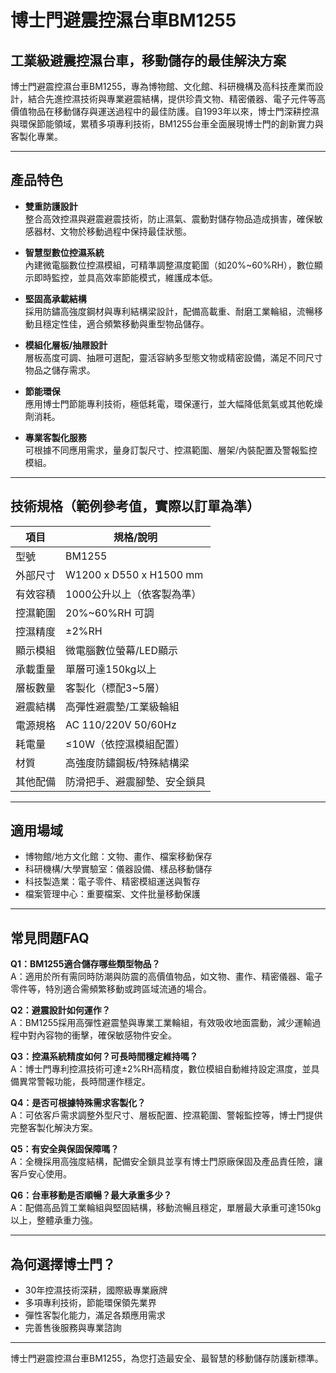 # 博士門避震控濕台車BM1255

## 工業級避震控濕台車，移動儲存的最佳解決方案

博士門避震控濕台車BM1255，專為博物館、文化館、科研機構及高科技產業而設計，結合先進控濕技術與專業避震結構，提供珍貴文物、精密儀器、電子元件等高價值物品在移動儲存與運送過程中的最佳防護。自1993年以來，博士門深耕控濕與環保節能領域，累積多項專利技術，BM1255台車全面展現博士門的創新實力與客製化專業。

---

## 產品特色

- **雙重防護設計**  
  整合高效控濕與避震避震技術，防止濕氣、震動對儲存物品造成損害，確保敏感器材、文物於移動過程中保持最佳狀態。

- **智慧型數位控濕系統**  
  內建微電腦數位控濕模組，可精準調整濕度範圍（如20%~60%RH），數位顯示即時監控，並具高效率節能模式，維護成本低。

- **堅固高承載結構**  
  採用防鏽高強度鋼材與專利結構梁設計，配備高載重、耐磨工業輪組，流暢移動且穩定性佳，適合頻繁移動與重型物品儲存。

- **模組化層板/抽屜設計**  
  層板高度可調、抽屜可選配，靈活容納多型態文物或精密設備，滿足不同尺寸物品之儲存需求。

- **節能環保**  
  應用博士門節能專利技術，極低耗電，環保運行，並大幅降低氮氣或其他乾燥劑消耗。

- **專業客製化服務**  
  可根據不同應用需求，量身訂製尺寸、控濕範圍、層架/內裝配置及警報監控模組。

---

## 技術規格（範例參考值，實際以訂單為準）

| 項目             | 規格/說明                     |
|------------------|------------------------------|
| 型號             | BM1255                       |
| 外部尺寸         | W1200 x D550 x H1500 mm      |
| 有效容積         | 1000公升以上（依客製為準）   |
| 控濕範圍         | 20%~60%RH 可調               |
| 控濕精度         | ±2%RH                        |
| 顯示模組         | 微電腦數位螢幕/LED顯示       |
| 承載重量         | 單層可達150kg以上            |
| 層板數量         | 客製化（標配3~5層）          |
| 避震結構         | 高彈性避震墊/工業級輪組       |
| 電源規格         | AC 110/220V 50/60Hz          |
| 耗電量           | ≤10W（依控濕模組配置）       |
| 材質             | 高強度防鏽鋼板/特殊結構梁     |
| 其他配備         | 防滑把手、避震腳墊、安全鎖具   |

---

## 適用場域

- 博物館/地方文化館：文物、畫作、檔案移動保存
- 科研機構/大學實驗室：儀器設備、樣品移動儲存
- 科技製造業：電子零件、精密模組運送與暫存
- 檔案管理中心：重要檔案、文件批量移動保護

---

## 常見問題FAQ

**Q1：BM1255適合儲存哪些類型物品？**  
A：適用於所有需同時防潮與防震的高價值物品，如文物、畫作、精密儀器、電子零件等，特別適合需頻繁移動或跨區域流通的場合。

**Q2：避震設計如何運作？**  
A：BM1255採用高彈性避震墊與專業工業輪組，有效吸收地面震動，減少運輸過程中對內容物的衝擊，確保敏感物件安全。

**Q3：控濕系統精度如何？可長時間穩定維持嗎？**  
A：博士門專利控濕技術可達±2%RH高精度，數位模組自動維持設定濕度，並具備異常警報功能，長時間運作穩定。

**Q4：是否可根據特殊需求客製化？**  
A：可依客戶需求調整外型尺寸、層板配置、控濕範圍、警報監控等，博士門提供完整客製化解決方案。

**Q5：有安全與保固保障嗎？**  
A：全機採用高強度結構，配備安全鎖具並享有博士門原廠保固及產品責任險，讓客戶安心使用。

**Q6：台車移動是否順暢？最大承重多少？**  
A：配備高品質工業輪組與堅固結構，移動流暢且穩定，單層最大承重可達150kg以上，整體承重力強。

---

## 為何選擇博士門？

- 30年控濕技術深耕，國際級專業廠牌
- 多項專利技術，節能環保領先業界
- 彈性客製化能力，滿足各類應用需求
- 完善售後服務與專業諮詢

---

博士門避震控濕台車BM1255，為您打造最安全、最智慧的移動儲存防護新標準。